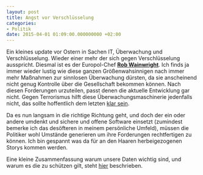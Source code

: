 ```yaml
---
layout: post
title: Angst vor Verschlüsselung
categories:
- Politik
date: 2015-04-01 01:09:00.000000000 +02:00
---
```

Ein kleines update vor Ostern in Sachen IT, Überwachung und Verschlüsselung. Wieder einer mehr der sich gegen Verschlüsselung ausspricht. Diesmal ist es der Europol-Chef [**Rob Wainwright**](http://www.heise.de/newsticker/meldung/Europol-Chef-warnt-vor-Verschluesselung-2587859.html). Ich finds ja immer wieder lustig wie diese ganzen Größenwahsinnigen nach immer mehr Maßnahmen zur sinnlosen Überwachung dürsten, da sie anscheinend nicht genug Kontrolle über die Gesellschaft bekommen können. Nach diesen Forderungen urzuteilen, passt denen die aktuelle Entwicklung gar nicht. Gegen Terrorismus hilft diese Überwachungsmaschinerie  jedenfalls nicht, das sollte hoffentlich dem letzten [klar sein](http://www.spiegel.de/netzwelt/netzpolitik/ueberwachung-studie-stellt-sinn-von-vorratsdaten-in-frage-a-811675.html). 

Da es nun langsam in die richtige Richtung geht, und doch der ein oder andere umdenkt und sichere und offene Software einsetzt (zumindest bemerke ich das desöfteren in meinem persönliche Umfeld), müssen die Politiker wohl Umstände generieren um ihre Forderungen rechtfertigen zu können. Ich bin gespannt was da für an den Haaren herbeigezogenen Storys kommen werden. 

Eine kleine Zusammenfassung warum unsere Daten wichtig sind, und warum es die zu schützen gilt, steht [hier](http://www.spiegel.de/netzwelt/netzpolitik/fuenf-schlechte-argumente-fuer-mehr-ueberwachung-a-911202.html) beschrieben.
